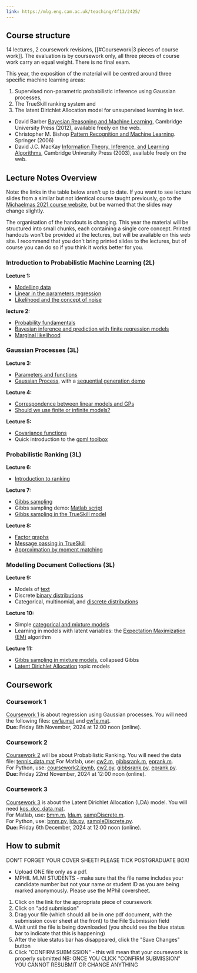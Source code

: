 ```yaml
---
link: https://mlg.eng.cam.ac.uk/teaching/4f13/2425/
---
```

## Course structure
14 lectures, 2 coursework revisions, [[#Coursework|3 pieces of course work]]. The evaluation is by coursework only, all three pieces of course work carry an equal weight. There is no final exam.

This year, the exposition of the material will be centred around three specific machine learning areas: 
1. Supervised non-parametric probabilistic inference using Gaussian processes, 
2. The TrueSkill ranking system and 
3. The latent Dirichlet Allocation model for unsupervised learning in text.

- David Barber [Bayesian Reasoning and Machine Learning](http://web4.cs.ucl.ac.uk/staff/D.Barber/textbook/140324.pdf), Cambridge University Press (2012), available freely on the web.
- Christopher M. Bishop [Pattern Recognition and Machine Learning](https://www.microsoft.com/en-us/research/uploads/prod/2006/01/Bishop-Pattern-Recognition-and-Machine-Learning-2006.pdf). Springer (2006)
- David J.C. MacKay [Information Theory, Inference, and Learning Algorithms](https://www.inference.org.uk/mackay/itila/), Cambridge University Press (2003), available freely on the web.

## Lecture Notes Overview
Note: the links in the table below aren't up to date. If you want to see lecture slides from a similar but not identical course taught previously, go to the [Michaelmas 2021 course website](https://mlg.eng.cam.ac.uk/teaching/4f13/2122), but be warned that the slides may change slightly.

The organisation of the handouts is changing. This year the material will be structured into small chunks, each containing a single core concept. Printed handouts won't be provided at the lectures, but will be available on this web site. I recommend that you don't bring printed slides to the lectures, but of course you can do so if you think it works better for you.
### Introduction to Probabilistic Machine Learning (2L)
**Lecture 1:**
- [Modelling data](https://mlg.eng.cam.ac.uk/teaching/4f13/2425/modelling%20data.pdf)
- [Linear in the parameters regression](https://mlg.eng.cam.ac.uk/teaching/4f13/2425/linear%20in%20the%20parameters%20regression.pdf)
- [Likelihood and the concept of noise](https://mlg.eng.cam.ac.uk/teaching/4f13/2425/likelihood%20and%20noise.pdf)

**lecture 2:**
- [Probability fundamentals](https://mlg.eng.cam.ac.uk/teaching/4f13/2425/probability%20fundamentals.pdf)
- [Bayesian inference and prediction with finite regression models](https://mlg.eng.cam.ac.uk/teaching/4f13/2425/bayesian%20finite%20regression.pdf)
- [Marginal likelihood](https://mlg.eng.cam.ac.uk/teaching/4f13/2425/marginal%20likelihood.pdf)

### Gaussian Processes (3L)
**Lecture 3:**
- [Parameters and functions](https://mlg.eng.cam.ac.uk/teaching/4f13/2425/parameters%20and%20functions.pdf)
- [Gaussian Process](https://mlg.eng.cam.ac.uk/teaching/4f13/2425/gp.pdf), with a [sequential generation demo](https://mlg.eng.cam.ac.uk/teaching/4f13/2425/cw/seq.m)

**Lecture 4:**
- [Correspondence between linear models and GPs](https://mlg.eng.cam.ac.uk/teaching/4f13/2425/correspondence.pdf)
- [Should we use finite or infinite models?](https://mlg.eng.cam.ac.uk/teaching/4f13/2425/infinite.pdf)

**Lecture 5:**
- [Covariance functions](https://mlg.eng.cam.ac.uk/teaching/4f13/2425/covariance%20functions.pdf)
- Quick introduction to the [gpml toolbox](http://www.gaussianprocess.org/gpml/code)

### Probabilistic Ranking (3L)
**Lecture 6:**
- [Introduction to ranking](https://mlg.eng.cam.ac.uk/teaching/4f13/2425/ranking.pdf)

**Lecture 7:**
- [Gibbs sampling](https://mlg.eng.cam.ac.uk/teaching/4f13/2425/gibbs%20sampling.pdf)
- Gibbs sampling demo: [Matlab script](https://mlg.eng.cam.ac.uk/teaching/4f13/2425/cw/gibbs2.m)
- [Gibbs sampling in the TrueSkill model](https://mlg.eng.cam.ac.uk/teaching/4f13/2425/gibbs%20in%20TrueSkill.pdf)

**Lecture 8:**
- [Factor graphs](https://mlg.eng.cam.ac.uk/teaching/4f13/2425/factor%20graphs.pdf)
- [Message passing in TrueSkill](https://mlg.eng.cam.ac.uk/teaching/4f13/2425/message%20in%20TrueSkill.pdf)
- [Approximation by moment matching](https://mlg.eng.cam.ac.uk/teaching/4f13/2425/moment%20matching.pdf)

### Modelling Document Collections (3L)
**Lecture 9:**
- Models of [text](https://mlg.eng.cam.ac.uk/teaching/4f13/2425/text.pdf)
- Discrete [binary distributions](https://mlg.eng.cam.ac.uk/teaching/4f13/2425/binary.pdf)
- Categorical, multinomial, and [discrete distributions](https://mlg.eng.cam.ac.uk/teaching/4f13/2425/discrete.pdf)

**Lecture 10:**
- Simple [categorical and mixture models](https://mlg.eng.cam.ac.uk/teaching/4f13/2425/document%20models.pdf)
- Learning in models with latent variables: the [Expectation Maximization (EM)](https://mlg.eng.cam.ac.uk/teaching/4f13/2425/expectation%20maximization.pdf) algorithm

**Lecture 11:**
- [Gibbs sampling in mixture models](https://mlg.eng.cam.ac.uk/teaching/4f13/2425/gibbs%20for%20Bayesian%20mixture.pdf), collapsed Gibbs
- [Latent Dirichlet Allocation](https://mlg.eng.cam.ac.uk/teaching/4f13/2425/lda.pdf) topic models


## Coursework

### Coursework 1
[Coursework 1](https://mlg.eng.cam.ac.uk/teaching/4f13/2425/cw/coursework1.pdf) is about regression using Gaussian processes. You will need the following files: [cw1a.mat](https://mlg.eng.cam.ac.uk/teaching/4f13/2425/cw/cw1a.mat) and [cw1e.mat](https://mlg.eng.cam.ac.uk/teaching/4f13/2425/cw/cw1e.mat).  
**Due:** Friday 8th November, 2024 at 12:00 noon (online).
### Coursework 2
[Coursework 2](https://mlg.eng.cam.ac.uk/teaching/4f13/2425/cw/coursework2.pdf) will be about Probabilistic Ranking. You will need the data file: [tennis_data.mat](https://mlg.eng.cam.ac.uk/teaching/4f13/2425/cw/tennis_data.mat)
For Matlab, use: [cw2.m](https://mlg.eng.cam.ac.uk/teaching/4f13/2425/cw/cw2.m), [gibbsrank.m](https://mlg.eng.cam.ac.uk/teaching/4f13/2425/cw/gibbsrank.m), [eprank.m](https://mlg.eng.cam.ac.uk/teaching/4f13/2425/cw/eprank.m).  
For Python, use: [coursework2.ipynb](https://mlg.eng.cam.ac.uk/teaching/4f13/2425/cw/coursework2.ipynb), [cw2.py](https://mlg.eng.cam.ac.uk/teaching/4f13/2425/cw/cw2.py), [gibbsrank.py](https://mlg.eng.cam.ac.uk/teaching/4f13/2425/cw/gibbsrank.py), [eprank.py](https://mlg.eng.cam.ac.uk/teaching/4f13/2425/cw/eprank.py).  
**Due:** Friday 22nd November, 2024 at 12:00 noon (online).
### Coursework 3
[Coursework 3](https://mlg.eng.cam.ac.uk/teaching/4f13/2425/cw/coursework3.pdf) is about the Latent Dirichlet Allocation (LDA) model. You will need [kos_doc_data.mat](https://mlg.eng.cam.ac.uk/teaching/4f13/2425/cw/kos_doc_data.mat).  
For Matlab, use: [bmm.m](https://mlg.eng.cam.ac.uk/teaching/4f13/2425/cw/bmm.m), [lda.m](https://mlg.eng.cam.ac.uk/teaching/4f13/2425/cw/lda.m), [sampDiscrete.m](https://mlg.eng.cam.ac.uk/teaching/4f13/2425/cw/sampDiscrete.m).  
For Python, use: [bmm.py](https://mlg.eng.cam.ac.uk/teaching/4f13/2425/cw/bmm.py), [lda.py](https://mlg.eng.cam.ac.uk/teaching/4f13/2425/cw/lda.py), [sampleDiscrete.py](https://mlg.eng.cam.ac.uk/teaching/4f13/2425/cw/sampleDiscrete.py).  
**Due:** Friday 6th December, 2024 at 12:00 noon (online).
## How to submit
DON'T FORGET YOUR COVER SHEET! PLEASE TICK POSTGRADUATE BOX!
- Upload ONE file only as a pdf. 
- MPHIL MLMI STUDENTS - make sure that the file name includes your candidate number but not your name or student ID as you are being marked anonymously.  Please use the MPhil coversheet.

1. Click on the link for the appropriate piece of coursework
2. Click on "add submission"
3. Drag your file (which should all be in one pdf document, with the submission cover sheet at the front) to the File Submission field
4. Wait until the file is being downloaded (you should see the blue status bar to indicate that this is happening)
5. After the blue status bar has disappeared, click the "Save Changes" button
6. Click "CONFIRM SUBMISSION" - this will mean that your coursework is properly submitted
NB: ONCE YOU CLICK "CONFIRM SUBMISSION" YOU CANNOT RESUBMIT OR CHANGE ANYTHING